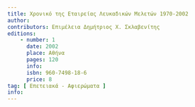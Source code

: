 ```yaml
---
title: Χρονικό της Εταιρείας Λευκαδικών Μελετών 1970-2002
author: 
contributors: Επιμέλεια Δημήτριος Χ. Σκλαβενίτης
editions: 
    - number: 1
      date: 2002
      place: Αθήνα
      pages: 120
      info: 
      isbn: 960-7498-18-6
      price: 8
tag: [ Επετειακά - Αφιερώματα ]
info: 
---
```


